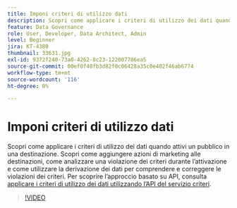 ```yaml
---
title: Imponi criteri di utilizzo dati
description: Scopri come applicare i criteri di utilizzo dei dati quando attivi un pubblico in una destinazione. Scopri come aggiungere azioni di marketing alle destinazioni, come analizzare una violazione dei criteri durante l’attivazione e come utilizzare la derivazione dei dati per comprendere e correggere le violazioni dei criteri.
feature: Data Governance
role: User, Developer, Data Architect, Admin
level: Beginner
jira: KT-4380
thumbnail: 33631.jpg
exl-id: 9372f240-73a0-4262-8c23-122007786ea5
source-git-commit: 00ef0f40fb3d82f0c06428a35c0e402f46ab6774
workflow-type: tm+mt
source-wordcount: '116'
ht-degree: 0%

---
```


# Imponi criteri di utilizzo dati

Scopri come applicare i criteri di utilizzo dei dati quando attivi un pubblico in una destinazione. Scopri come aggiungere azioni di marketing alle destinazioni, come analizzare una violazione dei criteri durante l’attivazione e come utilizzare la derivazione dei dati per comprendere e correggere le violazioni dei criteri. Per scoprire l’approccio basato su API, consulta [applicare i criteri di utilizzo dei dati utilizzando l’API del servizio criteri](https://experienceleague.adobe.com/docs/experience-platform/data-governance/enforcement/api-enforcement.html).

>[!VIDEO](https://video.tv.adobe.com/v/33631?learn=on)